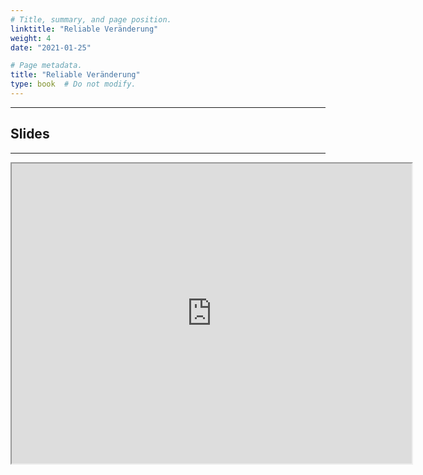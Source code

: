 ```yaml
---
# Title, summary, and page position.
linktitle: "Reliable Veränderung"
weight: 4
date: "2021-01-25"

# Page metadata.
title: "Reliable Veränderung"
type: book  # Do not modify.
---
```


<style>
code{
  color: #2a7792;
}
.hljs{
  font-size: 14px
}

</style>

---

## Slides

---

<iframe src="https://drive.google.com/file/d/117bRqbY9wjSy8M7jakcYDjBxtYTMldmF/preview" width="640" height="480" allow="autoplay"></iframe>

